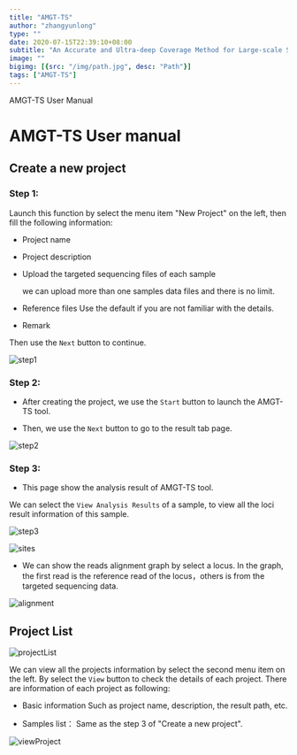 ```yaml
---
title: "AMGT-TS"
author: "zhangyunlong"
type: ""
date: 2020-07-15T22:39:10+08:00
subtitle: "An Accurate and Ultra-deep Coverage Method for Large-scale SSR Genotyping with SNPs in the SSR and Flanking Region Compatible"
image: ""
bigimg: [{src: "/img/path.jpg", desc: "Path"}]
tags: ["AMGT-TS"]
---
```


AMGT-TS User Manual

<!--more-->

# AMGT-TS User manual

## Create a new project

### Step 1: 

Launch this function by select the menu item "New Project" on the left, then fill the following information: 

- Project name
- Project description
- Upload the targeted sequencing files of each sample

  we can upload more than one samples data files and there is no limit.
- Reference files
  Use the default if you are not familiar with the details.
- Remark

Then use the `Next` button to continue.

![step1](/img/amgt/step1.png)

### Step 2: 
- After creating the project, we use the `Start` button to launch the AMGT-TS tool.

- Then, we use the `Next` button to go to the result tab page.

![step2](/img/amgt/step2.png)

### Step 3: 

- This page show the analysis result of AMGT-TS tool. 

We can select the `View Analysis Results` of a sample, to view all the loci result information of this sample.

![step3](/img/amgt/step3.png)

![sites](/img/amgt/sites.png)

- We can show the reads alignment graph by select a locus. In the graph, the first read is the reference read of the locus，others is from the targeted sequencing data.

![alignment](/img/amgt/alignment.gif)

## Project List

![projectList](/img/amgt/projectList.png)

We can view all the projects information by select the second menu item on the left. By select the `View` button to check the details of each project. There are information of each project as following:

- Basic information
  Such as project name, description, the result path, etc.

- Samples list：
  Same as the step 3 of "Create a new project".

![viewProject](/img/amgt/viewProject.png)
